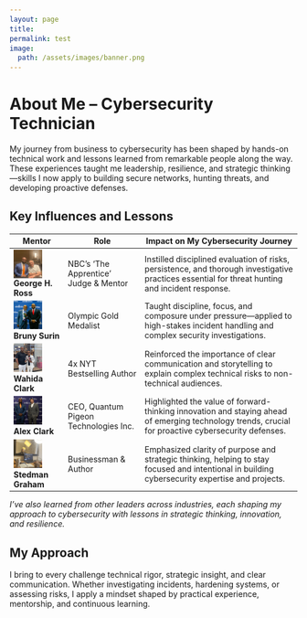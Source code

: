 ```yaml
---
layout: page
title: 
permalink: test
image:
  path: /assets/images/banner.png
---
```

 # About Me – Cybersecurity Technician

<p>My journey from business to cybersecurity has been shaped by hands-on technical work and lessons learned from remarkable people along the way. These experiences taught me leadership, resilience, and strategic thinking—skills I now apply to building secure networks, hunting threats, and developing proactive defenses.</p>

<h2>Key Influences and Lessons</h2>

<table>
  <thead>
    <tr>
      <th>Mentor</th>
      <th>Role</th>
      <th>Impact on My Cybersecurity Journey</th>
    </tr>
  </thead>
  <tbody>
    <tr>
      <td><img src="assets/images/george.png" alt="George H. Ross" width="50" style="vertical-align: middle; margin-right: 8px;"/> <strong>George H. Ross</strong></td>
      <td>NBC’s ‘The Apprentice’ Judge & Mentor</td>
      <td>Instilled disciplined evaluation of risks, persistence, and thorough investigative practices essential for threat hunting and incident response.</td>
    </tr>
    <tr>
      <td><img src="assets/images/bruny.png" alt="Bruny Surin" width="50"/> <strong>Bruny Surin</strong></td>
      <td>Olympic Gold Medalist</td>
      <td>Taught discipline, focus, and composure under pressure—applied to high-stakes incident handling and complex security investigations.</td>
    </tr>
    <tr>
      <td><img src="assets/images/wahida.png" alt="Wahida Clark" width="50"/> <strong>Wahida Clark</strong></td>
      <td>4x NYT Bestselling Author</td>
      <td>Reinforced the importance of clear communication and storytelling to explain complex technical risks to non-technical audiences.</td>
    </tr>
    <tr>
      <td><img src="assets/images/alex.png" alt="Alex Clark" width="50"/> <strong>Alex Clark</strong></td>
      <td>CEO, Quantum Pigeon Technologies Inc.</td>
      <td>Highlighted the value of forward-thinking innovation and staying ahead of emerging technology trends, crucial for proactive cybersecurity defenses.</td>
    </tr>
    <tr>
      <td><img src="assets/images/stedman.png" alt="Stedman Graham" width="50"/> <strong>Stedman Graham</strong></td>
      <td>Businessman & Author</td>
      <td>Emphasized clarity of purpose and strategic thinking, helping to stay focused and intentional in building cybersecurity expertise and projects.</td>
    </tr>
  </tbody>
</table>

<p><em>I’ve also learned from other leaders across industries, each shaping my approach to cybersecurity with lessons in strategic thinking, innovation, and resilience.</em></p>

<h2>My Approach</h2>
<p>I bring to every challenge technical rigor, strategic insight, and clear communication. Whether investigating incidents, hardening systems, or assessing risks, I apply a mindset shaped by practical experience, mentorship, and continuous learning.</p>
